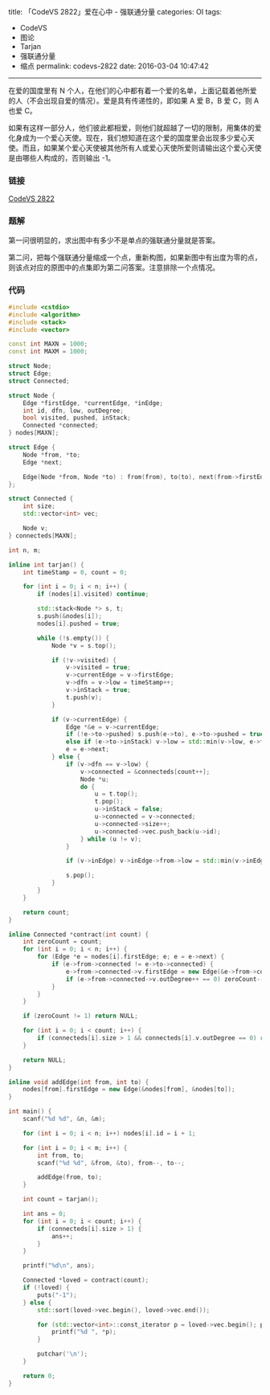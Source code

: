 title: 「CodeVS 2822」爱在心中 - 强联通分量
categories: OI
tags: 
  - CodeVS
  - 图论
  - Tarjan
  - 强联通分量
  - 缩点
permalink: codevs-2822
date: 2016-03-04 10:47:42
---

在爱的国度里有 N 个人，在他们的心中都有着一个爱的名单，上面记载着他所爱的人（不会出现自爱的情况）。爱是具有传递性的，即如果 A 爱 B，B 爱 C，则 A 也爱 C。

如果有这样一部分人，他们彼此都相爱，则他们就超越了一切的限制，用集体的爱化身成为一个爱心天使。现在，我们想知道在这个爱的国度里会出现多少爱心天使。而且，如果某个爱心天使被其他所有人或爱心天使所爱则请输出这个爱心天使是由哪些人构成的，否则输出 -1。

<!-- more -->

### 链接
[CodeVS 2822](http://codevs.cn/problem/2822/)

### 题解
第一问很明显的，求出图中有多少不是单点的强联通分量就是答案。

第二问，把每个强联通分量缩成一个点，重新构图，如果新图中有出度为零的点，则该点对应的原图中的点集即为第二问答案。注意排除一个点情况。

### 代码
```cpp
#include <cstdio>
#include <algorithm>
#include <stack>
#include <vector>

const int MAXN = 1000;
const int MAXM = 1000;

struct Node;
struct Edge;
struct Connected;

struct Node {
	Edge *firstEdge, *currentEdge, *inEdge;
	int id, dfn, low, outDegree;
	bool visited, pushed, inStack;
	Connected *connected;
} nodes[MAXN];

struct Edge {
	Node *from, *to;
	Edge *next;

	Edge(Node *from, Node *to) : from(from), to(to), next(from->firstEdge) {}
};

struct Connected {
	int size;
	std::vector<int> vec;

	Node v;
} connecteds[MAXN];

int n, m;

inline int tarjan() {
	int timeStamp = 0, count = 0;

	for (int i = 0; i < n; i++) {
		if (nodes[i].visited) continue;

		std::stack<Node *> s, t;
		s.push(&nodes[i]);
		nodes[i].pushed = true;

		while (!s.empty()) {
			Node *v = s.top();

			if (!v->visited) {
				v->visited = true;
				v->currentEdge = v->firstEdge;
				v->dfn = v->low = timeStamp++;
				v->inStack = true;
				t.push(v);
			}

			if (v->currentEdge) {
				Edge *&e = v->currentEdge;
				if (!e->to->pushed) s.push(e->to), e->to->pushed = true, e->to->inEdge = e;
				else if (e->to->inStack) v->low = std::min(v->low, e->to->dfn);
				e = e->next;
			} else {
				if (v->dfn == v->low) {
					v->connected = &connecteds[count++];
					Node *u;
					do {
						u = t.top();
						t.pop();
						u->inStack = false;
						u->connected = v->connected;
						u->connected->size++;
						u->connected->vec.push_back(u->id);
					} while (u != v);
				}

				if (v->inEdge) v->inEdge->from->low = std::min(v->inEdge->from->low, v->low);

				s.pop();
			}
		}
	}

	return count;
}

inline Connected *contract(int count) {
	int zeroCount = count;
	for (int i = 0; i < n; i++) {
		for (Edge *e = nodes[i].firstEdge; e; e = e->next) {
			if (e->from->connected != e->to->connected) {
				e->from->connected->v.firstEdge = new Edge(&e->from->connected->v, &e->to->connected->v);
				if (e->from->connected->v.outDegree++ == 0) zeroCount--;
			}
		}
	}

	if (zeroCount != 1) return NULL;

	for (int i = 0; i < count; i++) {
		if (connecteds[i].size > 1 && connecteds[i].v.outDegree == 0) return &connecteds[i];
	}

	return NULL;
}

inline void addEdge(int from, int to) {
	nodes[from].firstEdge = new Edge(&nodes[from], &nodes[to]);
}

int main() {
	scanf("%d %d", &n, &m);

	for (int i = 0; i < n; i++) nodes[i].id = i + 1;

	for (int i = 0; i < m; i++) {
		int from, to;
		scanf("%d %d", &from, &to), from--, to--;

		addEdge(from, to);
	}

	int count = tarjan();

	int ans = 0;
	for (int i = 0; i < count; i++) {
		if (connecteds[i].size > 1) {
			ans++;
		}
	}

	printf("%d\n", ans);

	Connected *loved = contract(count);
	if (!loved) {
		puts("-1");
	} else {
		std::sort(loved->vec.begin(), loved->vec.end());

		for (std::vector<int>::const_iterator p = loved->vec.begin(); p != loved->vec.end(); p++) {
			printf("%d ", *p);
		}

		putchar('\n');
	}

	return 0;
}

```
